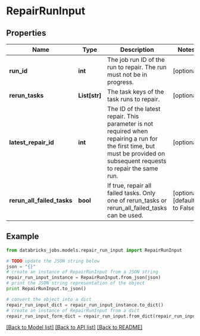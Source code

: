 # RepairRunInput


## Properties
Name | Type | Description | Notes
------------ | ------------- | ------------- | -------------
**run_id** | **int** | The job run ID of the run to repair. The run must not be in progress. | [optional] 
**rerun_tasks** | **List[str]** | The task keys of the task runs to repair. | [optional] 
**latest_repair_id** | **int** | The ID of the latest repair. This parameter is not required when repairing a run for the first time, but must be provided on subsequent requests to repair the same run. | [optional] 
**rerun_all_failed_tasks** | **bool** | If true, repair all failed tasks. Only one of rerun_tasks or rerun_all_failed_tasks can be used. | [optional] [default to False]

## Example

```python
from databricks_jobs.models.repair_run_input import RepairRunInput

# TODO update the JSON string below
json = "{}"
# create an instance of RepairRunInput from a JSON string
repair_run_input_instance = RepairRunInput.from_json(json)
# print the JSON string representation of the object
print RepairRunInput.to_json()

# convert the object into a dict
repair_run_input_dict = repair_run_input_instance.to_dict()
# create an instance of RepairRunInput from a dict
repair_run_input_form_dict = repair_run_input.from_dict(repair_run_input_dict)
```
[[Back to Model list]](../README.md#documentation-for-models) [[Back to API list]](../README.md#documentation-for-api-endpoints) [[Back to README]](../README.md)


